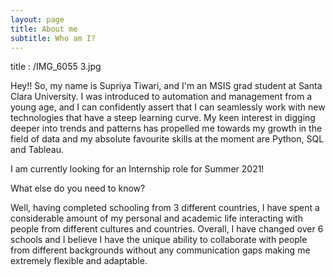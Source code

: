 ```yaml
---
layout: page
title: About me
subtitle: Who am I? 
---
```

title : /IMG_6055 3.jpg

Hey!! So, my name is Supriya Tiwari, and I'm an MSIS grad student at Santa Clara University. I was introduced to automation and management from a young age, and I can confidently assert that I can seamlessly work with new technologies that have a steep learning curve. My keen interest in digging deeper into trends and patterns has propelled me towards my growth in the field of data and my absolute favourite skills at the moment are Python, SQL and Tableau. 
 
I am currently looking for an Internship role for Summer 2021! 


What else do you need to know?

Well, having completed schooling from 3 different countries, I have spent a considerable amount of my personal and academic life interacting with people from different cultures and countries. Overall, I have changed over 6 schools and I believe I have the unique ability to collaborate with people from different backgrounds without any communication gaps making me extremely flexible and adaptable. 
